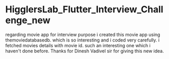 # HigglersLab_Flutter_Interview_Challenge_new
regarding movie app for interview purpose
i created this movie app using themoviedatabasedb.
which is so interesting and i coded very carefully.
i fetched movies details with movie id.
such an interesting one which i haven't done before.
Thanks for Dinesh Vadivel sir for giving this new idea.
